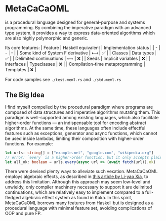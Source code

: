 # MetaCaCaOML
is a procedural language designed for general-purpose and systems programming. By combining the imperative paradigm with an advanced type system, it provides a way to express data-oriented algorithms which are also highly polymorphic and generic.

Its core features:
| Feature | Haskell equivalent | Implementation status |
| - | - | - |
| Some kind of System F derivative | ⟻ | ✅ |
| Classes | Data types | ✅ |
| Delimited continuations | ⟻ | ❌ |
| Seeds | Implicit variables | ❌ |
| Interfaces | Typeclasses | ❌ |
| Compilation-time metaprogramming | Templates | ❌ |

For code samples see `./test.meml.rs` and `./std.meml.rs`

## The Big Idea
I find myself compelled by the procedural paradigm where programs are composed of data structures and imperative algorithms mutating them. This paradigm is well-supported among existing languages, which also facilitate higher-order functions — an indispensable tool for encoding abstract algorithms. At the same time, these languages often include effectful features such as exceptions, generator and async functions, which cannot be used inside lambdas, limiting their composition with higher-order functions. For example:

```typescript
let urls: string[] = ["example.net", "google.com", "wikipedia.org"]
// error: `every` is a higher-order function, but it only accepts plain non-async lambdas
let all_ok: boolean = urls.every(async url => (await fetch(url)).ok)
```

There were devised plenty ways to alleviate such vexation. MetaCaCaOML employs algebraic effects, as described in [this article by Li-yao Xia](https://blog.poisson.chat/posts/2023-01-02-del-cont-examples.html), to address this limitation. Although this approach may seem low-level and unwieldy, only compiler machinery necessary to support it are delimited continuations, which are relatively easy to implement compared to a full-fledged algebraic effect system as found in Koka. In this spirit, MetaCaCaOML borrows many features from Haskell but is designed as a procedural language with minimal feature set, avoiding complications of OOP and pure FP.